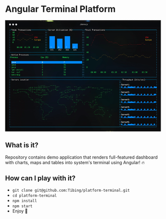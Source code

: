 # Angular Terminal Platform

![](platform-terminal-demo.gif)

## What is it?

Repository contains demo application that renders full-featured dashboard with charts, maps and tables into system's terminal using Angular! 🔥

## How can I play with it?

- `git clone git@github.com:Tibing/platform-terminal.git`
- `cd platform-terminal`
- `npm install`
- `npm start`
- Enjoy 🌈
